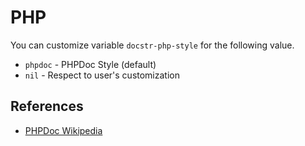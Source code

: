 # PHP

You can customize variable `docstr-php-style` for the following value.

* `phpdoc` - PHPDoc Style (default)
* `nil` - Respect to user's customization

## References

* [PHPDoc Wikipedia](https://en.wikipedia.org/wiki/PHPDoc)
